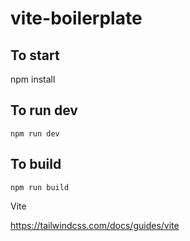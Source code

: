 # vite-boilerplate

## To start

npm install

## To run dev

```npm run dev```

## To build

```npm run build```

Vite

https://tailwindcss.com/docs/guides/vite
